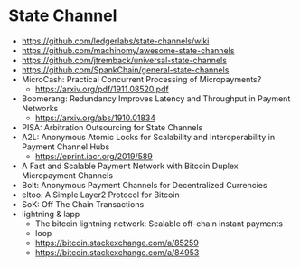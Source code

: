 # State Channel

+ https://github.com/ledgerlabs/state-channels/wiki
+ https://github.com/machinomy/awesome-state-channels
+ https://github.com/jtremback/universal-state-channels
+ https://github.com/SpankChain/general-state-channels
+ MicroCash: Practical Concurrent Processing of Micropayments?
    * https://arxiv.org/pdf/1911.08520.pdf
+ Boomerang: Redundancy Improves Latency and Throughput in Payment Networks
    * https://arxiv.org/abs/1910.01834
+ PISA: Arbitration Outsourcing for State Channels
+ A2L: Anonymous Atomic Locks for Scalability and Interoperability in Payment Channel Hubs
    * https://eprint.iacr.org/2019/589
+ A Fast and Scalable Payment Network with Bitcoin Duplex Micropayment Channels
+ Bolt: Anonymous Payment Channels for Decentralized Currencies
+ eltoo: A Simple Layer2 Protocol for Bitcoin
+ SoK: Off The Chain Transactions
+ lightning & lapp
    * The bitcoin lightning network: Scalable off-chain instant payments
    * loop
    * https://bitcoin.stackexchange.com/a/85259
    * https://bitcoin.stackexchange.com/a/84953